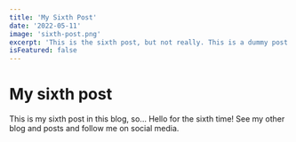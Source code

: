 ```yaml
---
title: 'My Sixth Post'
date: '2022-05-11'
image: 'sixth-post.png'
excerpt: 'This is the sixth post, but not really. This is a dummy post.'
isFeatured: false
---
```


# My sixth post

This is my sixth post in this blog, so... Hello for the sixth time!
See my other blog and posts and follow me on social media.
